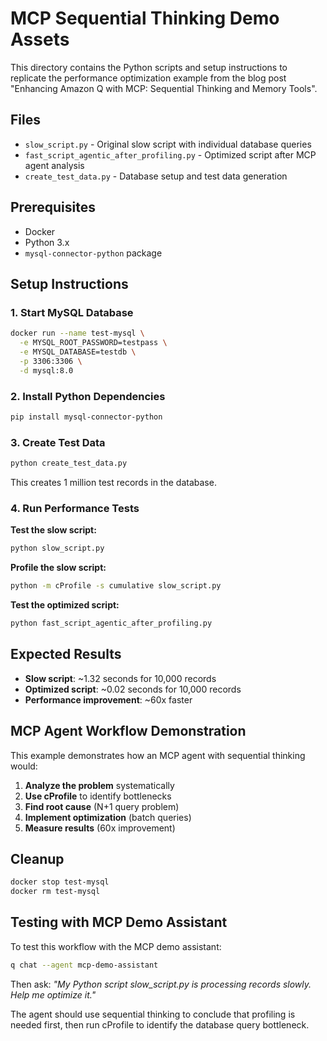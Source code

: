 # MCP Sequential Thinking Demo Assets

This directory contains the Python scripts and setup instructions to replicate the performance optimization example from the blog post "Enhancing Amazon Q with MCP: Sequential Thinking and Memory Tools".

## Files

- `slow_script.py` - Original slow script with individual database queries
- `fast_script_agentic_after_profiling.py` - Optimized script after MCP agent analysis
- `create_test_data.py` - Database setup and test data generation

## Prerequisites

- Docker
- Python 3.x
- `mysql-connector-python` package

## Setup Instructions

### 1. Start MySQL Database

```bash
docker run --name test-mysql \
  -e MYSQL_ROOT_PASSWORD=testpass \
  -e MYSQL_DATABASE=testdb \
  -p 3306:3306 \
  -d mysql:8.0
```

### 2. Install Python Dependencies

```bash
pip install mysql-connector-python
```

### 3. Create Test Data

```bash
python create_test_data.py
```

This creates 1 million test records in the database.

### 4. Run Performance Tests

**Test the slow script:**
```bash
python slow_script.py
```

**Profile the slow script:**
```bash
python -m cProfile -s cumulative slow_script.py
```

**Test the optimized script:**
```bash
python fast_script_agentic_after_profiling.py
```

## Expected Results

- **Slow script**: ~1.32 seconds for 10,000 records
- **Optimized script**: ~0.02 seconds for 10,000 records
- **Performance improvement**: ~60x faster

## MCP Agent Workflow Demonstration

This example demonstrates how an MCP agent with sequential thinking would:

1. **Analyze the problem** systematically
2. **Use cProfile** to identify bottlenecks
3. **Find root cause** (N+1 query problem)
4. **Implement optimization** (batch queries)
5. **Measure results** (60x improvement)

## Cleanup

```bash
docker stop test-mysql
docker rm test-mysql
```

## Testing with MCP Demo Assistant

To test this workflow with the MCP demo assistant:

```bash
q chat --agent mcp-demo-assistant
```

Then ask: *"My Python script slow_script.py is processing records slowly. Help me optimize it."*

The agent should use sequential thinking to conclude that profiling is needed first, then run cProfile to identify the database query bottleneck.
